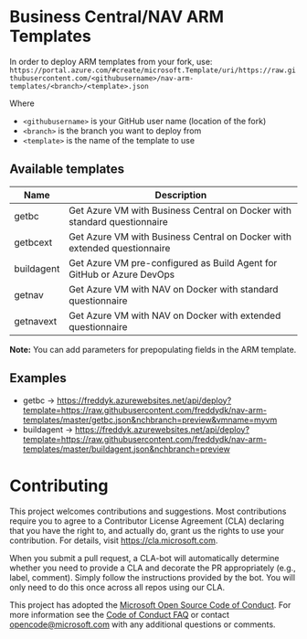 # Business Central/NAV ARM Templates

In order to deploy ARM templates from your fork, use:
`https://portal.azure.com/#create/microsoft.Template/uri/https://raw.githubusercontent.com/<githubusername>/nav-arm-templates/<branch>/<template>.json`

Where
- `<githubusername>` is your GitHub user name (location of the fork)
- `<branch>` is the branch you want to deploy from
- `<template>` is the name of the template to use

## Available templates

| Name | Description |
|---|---|
| getbc | Get Azure VM with Business Central on Docker with standard questionnaire |
| getbcext | Get Azure VM with Business Central on Docker with extended questionnaire |
| buildagent | Get Azure VM pre-configured as Build Agent for GitHub or Azure DevOps |
| getnav | Get Azure VM with NAV on Docker with standard questionnaire |
| getnavext | Get Azure VM with NAV on Docker with extended questionnaire |

**Note:** You can add parameters for prepopulating fields in the ARM template.

## Examples
- getbc -> https://freddyk.azurewebsites.net/api/deploy?template=https://raw.githubusercontent.com/freddydk/nav-arm-templates/master/getbc.json&nchbranch=preview&vmname=myvm
- buildagent -> https://freddyk.azurewebsites.net/api/deploy?template=https://raw.githubusercontent.com/freddydk/nav-arm-templates/master/buildagent.json&nchbranch=preview

# Contributing

This project welcomes contributions and suggestions.  Most contributions require you to agree to a
Contributor License Agreement (CLA) declaring that you have the right to, and actually do, grant us
the rights to use your contribution. For details, visit https://cla.microsoft.com.

When you submit a pull request, a CLA-bot will automatically determine whether you need to provide
a CLA and decorate the PR appropriately (e.g., label, comment). Simply follow the instructions
provided by the bot. You will only need to do this once across all repos using our CLA.

This project has adopted the [Microsoft Open Source Code of Conduct](https://opensource.microsoft.com/codeofconduct/).
For more information see the [Code of Conduct FAQ](https://opensource.microsoft.com/codeofconduct/faq/) or
contact [opencode@microsoft.com](mailto:opencode@microsoft.com) with any additional questions or comments.
